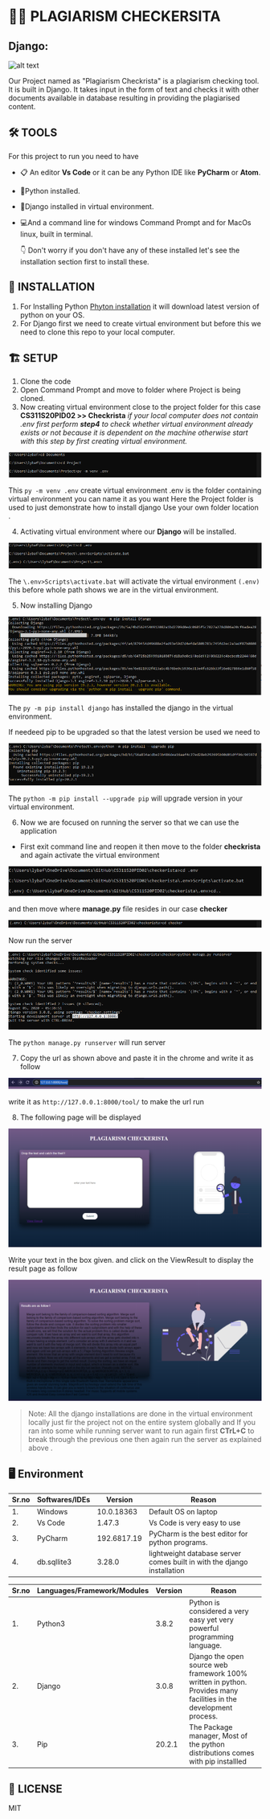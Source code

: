 # 🔎🧾 PLAGIARISM CHECKERSITA

##                                                      Django:

![alt text](https://static.djangoproject.com/img/logos/django-logo-negative.png) 

Our Project named as "Plagiarism Checkrista" is a plagiarism checking tool. It is built in Django. It takes input in the form of text and checks it with other documents available in database resulting in providing the plagiarised content.

## 🛠 TOOLS

For this project to run you need to have 
- 📋 An editor **Vs Code** or it can be any Python IDE like **PyCharm** or **Atom**.
- 🐍Python installed. 
- 🚀Django installed in virtual environment.
- 💻And a command line for windows Command Prompt and for MacOs linux, built in terminal.

  👇 Don't worry if you don't have any of these installed let's see the installation section first to install these.
  
##  🎩 INSTALLATION

1. For Installing Python [Phyton installation](https://www.python.org/downloads/) it will download latest version of python on your OS.
2. For Django first we need to create virtual environment but before this we need to clone this repo to your local computer.

##  🏗 SETUP

1. Clone the code 
2. Open Command Prompt and move to folder where Project is being cloned.
3. Now creating virtual environment close to the project folder for this case **CS311S20PID02 >> Checkrista** *if your local computer does not contain .env first perform **step4** to check whether virtual environment already exists or not because it is dependent on the machine otherwise start with this step by first creating virtual environment.* 

![Github image](/images/.env.PNG)
 
 This ``py -m venv .env`` create virtual environment .env is the folder containing virtual environment you can name it as you want Here the Project folder is used to just demonstrate how to install django Use  your own folder location .
 
 4. Activating virtual environment where our **Django** will be installed.
 
 ![Github image](/images/activating.env.PNG)
 
 The ``\.env>Scripts\activate.bat`` will activate the virtual environment ``(.env) `` this before whole path shows we are in the virtual environment.
 
 5. Now installing Django 
 
 ![Github image](/images/djangoInstallation.PNG)
 
 The ``py -m pip install django`` has installed the django in the virtual environment.
 
 If needeed pip to be upgraded so that the latest version be used we need to
 
 ![Github image](/images/pipUpgradation.PNG)
 
 The ``python -m pip install --upgrade pip`` will upgrade version in your virtual environment.
 
 6. Now we are focused on running the server so that we can use the application
  - First exit command line and reopen it then move to the folder **checkrista** and again activate the virtual environment  
  
  ![Github image](/images/activation.PNG)
  
   and then move where **manage.py** file resides in our case **checker** 
   
   ![Github image](images/checker.PNG)
   
   Now run the server 
   
   ![Github images](/images/runningServer.PNG)
   
   The ``python manage.py runserver`` will run server
   
   7. Copy the url as shown above and paste it in the chrome and write it as follow
   
   ![Github Image](/images/urlCopied.PNG)
   
   write it as ``http://127.0.0.1:8000/tool/`` to make the url run 
   
   8. The following page will be displayed
   
   ![Github image](/images/page1.PNG)
   
   Write your text in the box given.
   and click on the ViewResult to display the result page as follow
   
   ![Github image](/images/resultPage.PNG)
   
   
   >Note: All the django installations are done in the virtual environment locally just fir the project not on the entire system globally   and  If you ran into some while running server want to run again first **CTrL+C** to break through the previous one then again run the server as explained above .
   
## 🖥 Environment

|**Sr.no** |**Softwares/IDEs** |**Version** |**Reason**|
----------|--------------|------------|----------
|1.        |Windows       | 10.0.18363 |Default OS on laptop|
|2.        |Vs Code       | 1.47.3     |Vs Code is very easy to use|
|3.        |PyCharm       | 192.6817.19|PyCharm is the best editor for python programs.|
|4.        |db.sqllite3   |  3.28.0    |lightweight database server comes built in with the django installation|



|**Sr.no** |**Languages/Framework/Modules** |**Version** |**Reason**|
----------|--------------|------------|----------
|1.        |Python3       | 3.8.2      |Python is considered a very easy yet very powerful programming language.|
|2.        |Django       | 3.0.8     |Django the open source web framework 100% written in python. Provides many facilities in the development process.|
|3.        |Pip    |    20.2.1    |   The Package manager, Most of the python distributions comes with pip installled    |

 
 
  
 ## 🔑 LICENSE
 
 
 MIT
